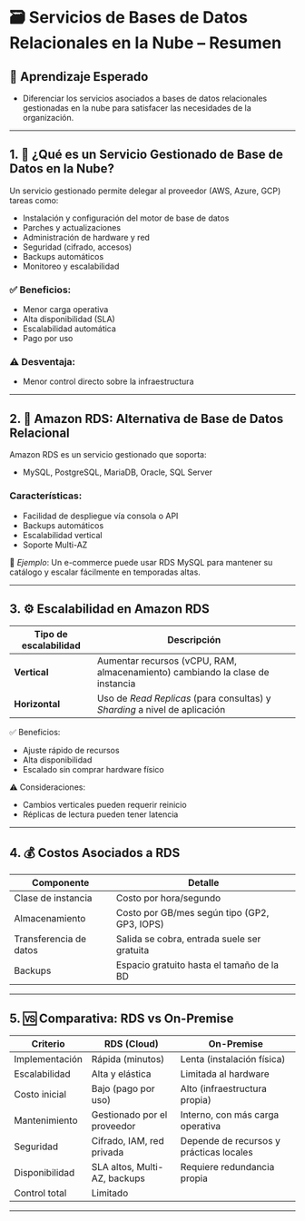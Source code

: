 # 🗃️ Servicios de Bases de Datos Relacionales en la Nube – Resumen

## 🎯 Aprendizaje Esperado
- Diferenciar los servicios asociados a bases de datos relacionales gestionadas en la nube para satisfacer las necesidades de la organización.

---

## 1. 📘 ¿Qué es un Servicio Gestionado de Base de Datos en la Nube?

Un servicio gestionado permite delegar al proveedor (AWS, Azure, GCP) tareas como:
- Instalación y configuración del motor de base de datos
- Parches y actualizaciones
- Administración de hardware y red
- Seguridad (cifrado, accesos)
- Backups automáticos
- Monitoreo y escalabilidad

### ✅ Beneficios:
- Menor carga operativa
- Alta disponibilidad (SLA)
- Escalabilidad automática
- Pago por uso

### ⚠️ Desventaja:
- Menor control directo sobre la infraestructura

---

## 2. 🔄 Amazon RDS: Alternativa de Base de Datos Relacional

Amazon RDS es un servicio gestionado que soporta:
- MySQL, PostgreSQL, MariaDB, Oracle, SQL Server

### Características:
- Facilidad de despliegue vía consola o API
- Backups automáticos
- Escalabilidad vertical
- Soporte Multi-AZ

📌 *Ejemplo*: Un e-commerce puede usar RDS MySQL para mantener su catálogo y escalar fácilmente en temporadas altas.

---

## 3. ⚙️ Escalabilidad en Amazon RDS

| Tipo de escalabilidad | Descripción |
|------------------------|-------------|
| **Vertical**           | Aumentar recursos (vCPU, RAM, almacenamiento) cambiando la clase de instancia |
| **Horizontal**         | Uso de *Read Replicas* (para consultas) y *Sharding* a nivel de aplicación |

✅ Beneficios:
- Ajuste rápido de recursos
- Alta disponibilidad
- Escalado sin comprar hardware físico

⚠️ Consideraciones:
- Cambios verticales pueden requerir reinicio
- Réplicas de lectura pueden tener latencia

---

## 4. 💰 Costos Asociados a RDS

| Componente             | Detalle |
|------------------------|---------|
| Clase de instancia     | Costo por hora/segundo |
| Almacenamiento         | Costo por GB/mes según tipo (GP2, GP3, IOPS) |
| Transferencia de datos | Salida se cobra, entrada suele ser gratuita |
| Backups                | Espacio gratuito hasta el tamaño de la BD |

---

## 5. 🆚 Comparativa: RDS vs On-Premise

| Criterio         | RDS (Cloud)                          | On-Premise                             |
|------------------|--------------------------------------|----------------------------------------|
| Implementación   | Rápida (minutos)                     | Lenta (instalación física)             |
| Escalabilidad    | Alta y elástica                      | Limitada al hardware                   |
| Costo inicial    | Bajo (pago por uso)                  | Alto (infraestructura propia)          |
| Mantenimiento    | Gestionado por el proveedor          | Interno, con más carga operativa       |
| Seguridad        | Cifrado, IAM, red privada            | Depende de recursos y prácticas locales|
| Disponibilidad   | SLA altos, Multi-AZ, backups         | Requiere redundancia propia            |
| Control total    | Limitado

---
